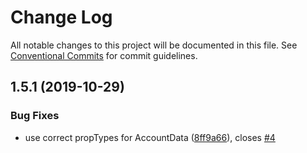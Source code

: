 # Change Log

All notable changes to this project will be documented in this file.
See [Conventional Commits](https://conventionalcommits.org) for commit guidelines.

## 1.5.1 (2019-10-29)


### Bug Fixes

* use correct propTypes for AccountData ([8ff9a66](https://github.com/trufflesuite/drizzle/commit/8ff9a66)), closes [#4](https://github.com/trufflesuite/drizzle/issues/4)
